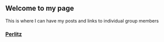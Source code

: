 ## Welcome to my page

This is where I can have my posts and links to individual group members 

### [Perlitz](Perlitz.md)
